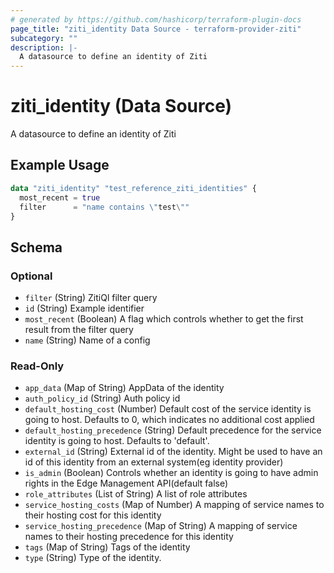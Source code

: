 ```yaml
---
# generated by https://github.com/hashicorp/terraform-plugin-docs
page_title: "ziti_identity Data Source - terraform-provider-ziti"
subcategory: ""
description: |-
  A datasource to define an identity of Ziti
---
```


# ziti_identity (Data Source)

A datasource to define an identity of Ziti

## Example Usage

```terraform
data "ziti_identity" "test_reference_ziti_identities" {
  most_recent = true
  filter      = "name contains \"test\""
}
```

<!-- schema generated by tfplugindocs -->
## Schema

### Optional

- `filter` (String) ZitiQl filter query
- `id` (String) Example identifier
- `most_recent` (Boolean) A flag which controls whether to get the first result from the filter query
- `name` (String) Name of a config

### Read-Only

- `app_data` (Map of String) AppData of the identity
- `auth_policy_id` (String) Auth policy id
- `default_hosting_cost` (Number) Default cost of the service identity is going to host. Defaults to 0, which indicates no additional cost applied
- `default_hosting_precedence` (String) Default precedence for the service identity is going to host. Defaults to 'default'.
- `external_id` (String) External id of the identity. Might be used to have an id of this identity from an external system(eg identity provider)
- `is_admin` (Boolean) Controls whether an identity is going to have admin rights in the Edge Management API(default false)
- `role_attributes` (List of String) A list of role attributes
- `service_hosting_costs` (Map of Number) A mapping of service names to their hosting cost for this identity
- `service_hosting_precedence` (Map of String) A mapping of service names to their hosting precedence for this identity
- `tags` (Map of String) Tags of the identity
- `type` (String) Type of the identity.
